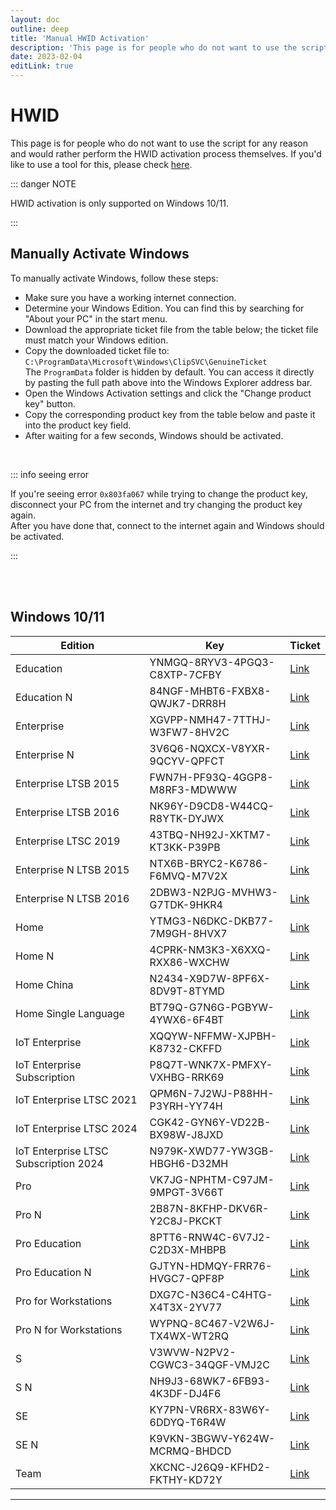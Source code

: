 ```yaml
---
layout: doc
outline: deep
title: 'Manual HWID Activation'
description: 'This page is for people who do not want to use the script for any reason and would rather perform the HWID activation process themselves.'
date: 2023-02-04
editLink: true
---
```


# HWID

This page is for people who do not want to use the script for any reason and would rather perform the HWID activation process themselves. If you'd like to use a tool for this, please check [here](./index#how-to-activate-windows--office). <br/>

::: danger NOTE

HWID activation is only supported on Windows 10/11.

:::

## Manually Activate Windows

To manually activate Windows, follow these steps:

- Make sure you have a working internet connection.
- Determine your Windows Edition. You can find this by searching for "About your PC" in the start menu.
- Download the appropriate ticket file from the table below; the ticket file must match your Windows edition.
- Copy the downloaded ticket file to:  
  `C:\ProgramData\Microsoft\Windows\ClipSVC\GenuineTicket`  
  The `ProgramData` folder is hidden by default. You can access it directly by pasting the full path above into the Windows Explorer address bar.
- Open the Windows Activation settings and click the "Change product key" button.
- Copy the corresponding product key from the table below and paste it into the product key field.
- After waiting for a few seconds, Windows should be activated.

<br/>

::: info seeing error

If you're seeing error `0x803fa067` while trying to change the product key, disconnect your PC from the internet and try changing the product key again.  
After you have done that, connect to the internet again and Windows should be activated.

:::

<br/><br/>

## Windows 10/11

| Edition                               | Key                           | Ticket                                                                                                                      |
| ------------------------------------- | ----------------------------- | --------------------------------------------------------------------------------------------------------------------------- |
| Education                             | YNMGQ-8RYV3-4PGQ3-C8XTP-7CFBY | [Link](https://github.com/massgravel/hwid-kms38-tickets/releases/latest/download/Education.xml)                             |
| Education N                           | 84NGF-MHBT6-FXBX8-QWJK7-DRR8H | [Link](https://github.com/massgravel/hwid-kms38-tickets/releases/latest/download/Education.N.xml)                           |
| Enterprise                            | XGVPP-NMH47-7TTHJ-W3FW7-8HV2C | [Link](https://github.com/massgravel/hwid-kms38-tickets/releases/latest/download/Enterprise.xml)                            |
| Enterprise N                          | 3V6Q6-NQXCX-V8YXR-9QCYV-QPFCT | [Link](https://github.com/massgravel/hwid-kms38-tickets/releases/latest/download/Enterprise.N.xml)                          |
| Enterprise LTSB 2015                  | FWN7H-PF93Q-4GGP8-M8RF3-MDWWW | [Link](https://github.com/massgravel/hwid-kms38-tickets/releases/latest/download/Enterprise.LTSB.2015.xml)                  |
| Enterprise LTSB 2016                  | NK96Y-D9CD8-W44CQ-R8YTK-DYJWX | [Link](https://github.com/massgravel/hwid-kms38-tickets/releases/latest/download/Enterprise.LTSB.2016.xml)                  |
| Enterprise LTSC 2019                  | 43TBQ-NH92J-XKTM7-KT3KK-P39PB | [Link](https://github.com/massgravel/hwid-kms38-tickets/releases/latest/download/Enterprise.LTSC.2019.xml)                  |
| Enterprise N LTSB 2015                | NTX6B-BRYC2-K6786-F6MVQ-M7V2X | [Link](https://github.com/massgravel/hwid-kms38-tickets/releases/latest/download/Enterprise.N.LTSB.2015.xml)                |
| Enterprise N LTSB 2016                | 2DBW3-N2PJG-MVHW3-G7TDK-9HKR4 | [Link](https://github.com/massgravel/hwid-kms38-tickets/releases/latest/download/Enterprise.N.LTSB.2016.xml)                |
| Home                                  | YTMG3-N6DKC-DKB77-7M9GH-8HVX7 | [Link](https://github.com/massgravel/hwid-kms38-tickets/releases/latest/download/Home.xml)                                  |
| Home N                                | 4CPRK-NM3K3-X6XXQ-RXX86-WXCHW | [Link](https://github.com/massgravel/hwid-kms38-tickets/releases/latest/download/Home.N.xml)                                |
| Home China                            | N2434-X9D7W-8PF6X-8DV9T-8TYMD | [Link](https://github.com/massgravel/hwid-kms38-tickets/releases/latest/download/Home.China.xml)                            |
| Home Single Language                  | BT79Q-G7N6G-PGBYW-4YWX6-6F4BT | [Link](https://github.com/massgravel/hwid-kms38-tickets/releases/latest/download/Home.Single.Language.xml)                  |
| IoT Enterprise                        | XQQYW-NFFMW-XJPBH-K8732-CKFFD | [Link](https://github.com/massgravel/hwid-kms38-tickets/releases/latest/download/IoT.Enterprise.xml)                        |
| IoT Enterprise Subscription           | P8Q7T-WNK7X-PMFXY-VXHBG-RRK69 | [Link](https://github.com/massgravel/hwid-kms38-tickets/releases/latest/download/IoT.Enterprise.Subscription.xml)           |
| IoT Enterprise LTSC 2021              | QPM6N-7J2WJ-P88HH-P3YRH-YY74H | [Link](https://github.com/massgravel/hwid-kms38-tickets/releases/latest/download/IoT.Enterprise.LTSC.2021.xml)              |
| IoT Enterprise LTSC 2024              | CGK42-GYN6Y-VD22B-BX98W-J8JXD | [Link](https://github.com/massgravel/hwid-kms38-tickets/releases/latest/download/IoT.Enterprise.LTSC.2024.xml)              |
| IoT Enterprise LTSC Subscription 2024 | N979K-XWD77-YW3GB-HBGH6-D32MH | [Link](https://github.com/massgravel/hwid-kms38-tickets/releases/latest/download/IoT.Enterprise.LTSC.Subscription.2024.xml) |
| Pro                                   | VK7JG-NPHTM-C97JM-9MPGT-3V66T | [Link](https://github.com/massgravel/hwid-kms38-tickets/releases/latest/download/Pro.xml)                                   |
| Pro N                                 | 2B87N-8KFHP-DKV6R-Y2C8J-PKCKT | [Link](https://github.com/massgravel/hwid-kms38-tickets/releases/latest/download/Pro.N.xml)                                 |
| Pro Education                         | 8PTT6-RNW4C-6V7J2-C2D3X-MHBPB | [Link](https://github.com/massgravel/hwid-kms38-tickets/releases/latest/download/Pro.Education.xml)                         |
| Pro Education N                       | GJTYN-HDMQY-FRR76-HVGC7-QPF8P | [Link](https://github.com/massgravel/hwid-kms38-tickets/releases/latest/download/Pro.Education.N.xml)                       |
| Pro for Workstations                  | DXG7C-N36C4-C4HTG-X4T3X-2YV77 | [Link](https://github.com/massgravel/hwid-kms38-tickets/releases/latest/download/Pro.for.Workstations.xml)                  |
| Pro N for Workstations                | WYPNQ-8C467-V2W6J-TX4WX-WT2RQ | [Link](https://github.com/massgravel/hwid-kms38-tickets/releases/latest/download/Pro.N.for.Workstations.xml)                |
| S                                     | V3WVW-N2PV2-CGWC3-34QGF-VMJ2C | [Link](https://github.com/massgravel/hwid-kms38-tickets/releases/latest/download/Cloud.S.xml)                               |
| S N                                   | NH9J3-68WK7-6FB93-4K3DF-DJ4F6 | [Link](https://github.com/massgravel/hwid-kms38-tickets/releases/latest/download/Cloud.S.N.xml)                             |
| SE                                    | KY7PN-VR6RX-83W6Y-6DDYQ-T6R4W | [Link](https://github.com/massgravel/hwid-kms38-tickets/releases/latest/download/CloudEdition.SE.xml)                       |
| SE N                                  | K9VKN-3BGWV-Y624W-MCRMQ-BHDCD | [Link](https://github.com/massgravel/hwid-kms38-tickets/releases/latest/download/CloudEdition.SE.N.xml)                     |
| Team                                  | XKCNC-J26Q9-KFHD2-FKTHY-KD72Y | [Link](https://github.com/massgravel/hwid-kms38-tickets/releases/latest/download/Team.xml)                                  |

---
